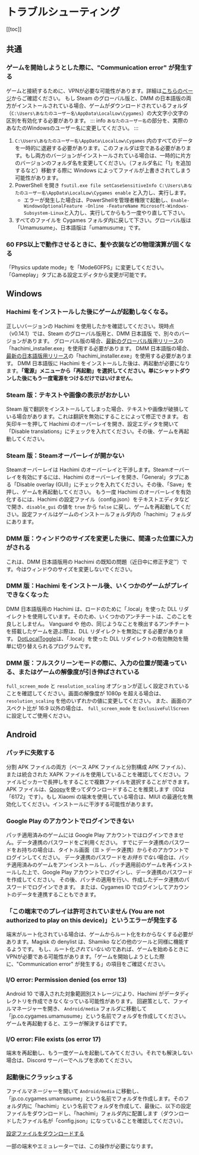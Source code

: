 # トラブルシューティング
[[toc]]

## 共通

### ゲームを開始しようとした際に、"Communication error" が発生する

ゲームと接続するために、VPNが必要な可能性があります。詳細は[こちらのページ](https://gametora.com/umamusume/playing-on-dmm)からご確認ください。
もし Steam のグローバル版と、DMM の日本語版の両方がインストールされている場合、ゲームがダウンロードされているフォルダ（`C:\Users\あなたのユーザー名\AppData\LocalLow\Cygames`）の大文字小文字の区別を有効化する必要があります。
::: info
`あなたのユーザー名`の部分を、実際のあなたのWindowsのユーザー名に変更してください。
:::
1. `C:\Users\あなたのユーザー名\AppData\LocalLow\Cygames` 内のすべてのデータを一時的に退避する必要があります。このフォルダは空である必要があります。もし両方のバージョンがインストールされている場合は、一時的に片方のバージョンのフォルダ名を変更してください。（フォルダ名に「1」を追加するなど）移動する際に Windows によってファイルが上書きされてしまう可能性があります。
2. PowerShell を開き `fsutil.exe file setCaseSensitiveInfo C:\Users\あなたのユーザー名\AppData\LocalLow\Cygames enable` と入力し、実行します。
    - エラーが発生した場合は、PowerShellを管理者権限で起動し、`Enable-WindowsOptionalFeature -Online -FeatureName Microsoft-Windows-Subsystem-Linux`と入力し、実行してからもう一度やり直して下さい。
3. すべてのファイルを Cygames フォルダ内に戻して下さい。グローバル版は「Umamusume」、日本語版は「umamusume」です。

### 60 FPS以上で動作させるときに、髪や衣装などの物理演算が固くなる

「Physics update mode」を「Mode60FPS」に変更してください。「Gameplay」タブにある設定エディタから変更が可能です。

## Windows

### Hachimi をインストールした後にゲームが起動しなくなる。

正しいバージョンの Hachimi を使用したかを確認してください。現時点（v0.14.1）では、Steam のグローバル版用と、DMM 日本語版 で、別々のバージョンがあります。
グローバル版の場合、[最新のグローバル版用リリース](https://github.com/Hachimi-Hachimi/Hachimi-Unity2020/releases/latest)の「hachimi_installer.exe」を使用する必要があります。
DMM 日本語版の場合、[最新の日本語版用リリース](https://github.com/Hachimi-Hachimi/Hachimi/releases/latest)の「hachimi_installer.exe」を使用する必要があります。
DMM 日本語版に Hachimi をインストールした後は、再起動が必要になります。**「電源」メニューから「再起動」を選択してください。単にシャットダウンした後にもう一度電源をつけるだけではいけません**。

### Steam 版：テキストや画像の表示がおかしい

Steam 版で翻訳をインストールしてしまった場合、テキストや画像が破損している場合があります。これは翻訳を無効にすることによって修正できます。
右矢印キーを押して Hachimi のオーバーレイを開き、設定エディタを開いて「Disable translations」にチェックを入れてください。その後、ゲームを再起動してください。

### Steam 版：Steamオーバーレイが開かない

Steamオーバーレイは Hachimi のオーバーレイと干渉します。Steamオーバーレイを有効にするには、Hachimi のオーバーレイを開き、「General」タブにある「Disable overlay (GUI)」にチェックを入れてください。その後、「Save」を押し、ゲームを再起動してください。
もう一度 Hachimi のオーバーレイを有効化するには、Hachimi の設定ファイル（config.json）をテキストエディタなどで開き、`disable_gui` の値を `true` から `false` に戻し、ゲームを再起動してください。設定ファイルはゲームのインストールフォルダ内の「hachimi」フォルダにあります。

### DMM 版：ウィンドウのサイズを変更した後に、間違った位置に入力がされる

これは、DMM 日本語版用の Hachimi の既知の問題（近日中に修正予定™）です。今はウィンドウのサイズを変更しないでください。

### DMM 版：Hachimi をインストール後、いくつかのゲームがプレイできなくなった

DMM 日本語版用の Hachimi は、ロードのために「.local」を使った DLL リダイレクトを使用しています。そのため、いくつかのアンチチートは、このことを良しとしません。
Vanguard や 他の、同じようなことを検出するアンチチートを搭載したゲームを遊ぶ際は、DLL リダイレクトを無効にする必要があります。
[DotLocalToggle](https://github.com/LeadRDRK/DotLocalToggle/releases/)は、「.local」を使った DLL リダイレクトの有効無効を簡単に切り替えられるプログラムです。

### DMM 版：フルスクリーンモードの際に、入力の位置が間違っている、またはゲームの解像度が引き伸ばされている

`full_screen_mode` と `resolution_scaling` オプションが正しく設定されていることを確認してください。画面の解像度が 1080p を超える場合は、 `resolution_scaling` を他のいずれかの値に変更してください。
また、画面のアスペクト比が 16:9 以外の場合は、 `full_screen_mode` を `ExclusiveFullScreen` に設定してご使用ください。

## Android

### パッチに失敗する

分割 APK ファイルの両方（ベース APK ファイルと分割構成 APK ファイル）、または統合された XAPK ファイルを使用していることを確認してください。ファイルピッカーで長押しをすることで複数ファイルを選択することができます。
APK ファイルは、[Qoopy](https://qoopy.leadrdrk.com/)を使ってダウンロードすることを推奨します（IDは「6172」です）。もし Xiaomi の端末を使用している場合は、MIUI の最適化を無効化してください。インストールに干渉する可能性があります。

### Google Play のアカウントでログインできない

パッチ適用済みのゲームには Google Play アカウントではログインできません。データ連携のパスワードをご利用ください。
すでにデータ連携のパスワードをお持ちの場合は、タイトル画面（☰ > データ連携）からそのアカウントでログインしてください。
データ連携のパスワードを*お持ちでない*場合は、パッチ適用済みのゲームをアンインストールし、パッチ適用前のゲームを再インストールした上で、Google Play アカウントでログインし、データ連携のパスワードを作成してください。
その後、パッチの適用を行い、作成したデータ連携のパスワードでログインできます。
または、Cygames ID でログインしてアカウントのデータを連携することもできます。

### 「この端末でのプレイは許可されていません (You are not authorized to play on this device)」というエラーが発生する

端末がルート化されている場合は、ゲームからルート化をわからなくする必要があります。Magisk の denylist は、Shamiko などの他のツールと同様に機能するようです。
もし、ルート化*されていない*のであれば、ゲームを始めるときにVPNが必要である可能性があります。「ゲームを開始しようとした際に、"Communication error" が発生する」の項目をご確認ください。

### I/O error: Permission denied (os error 13)

Android 10 で導入された対象範囲別ストレージにより、Hachimi がデータディレクトリを作成できなくなっている可能性があります。
回避策として、ファイルマネージャーを開き、 `Android/media` フォルダに移動して「jp.co.cygames.umamusume」という名前でフォルダを作成してください。ゲームを再起動すると、エラーが解決するはずです。

### I/O error: File exists (os error 17)

端末を再起動し、もう一度ゲームを起動してみてください。それでも解決しない場合は、Discord サーバーでヘルプを求めてください。

### 起動後にクラッシュする

ファイルマネージャーを開いて `Android/media` に移動し、「jp.co.cygames.umamusume」という名前でフォルダを作成します。そのフォルダ内に「hachimi」という名前でフォルダを作成して、最後に、以下の設定ファイルをダウンロードし、「hachimi」フォルダ内に配置します（ダウンロードしたファイル名が「config.json」になっていることを確認してください）。

[設定ファイルをダウンロードする](https://files.leadrdrk.com/hachimi/android-compat/config.json)

一部の端末やエミュレーターでは、この操作が必要になります。